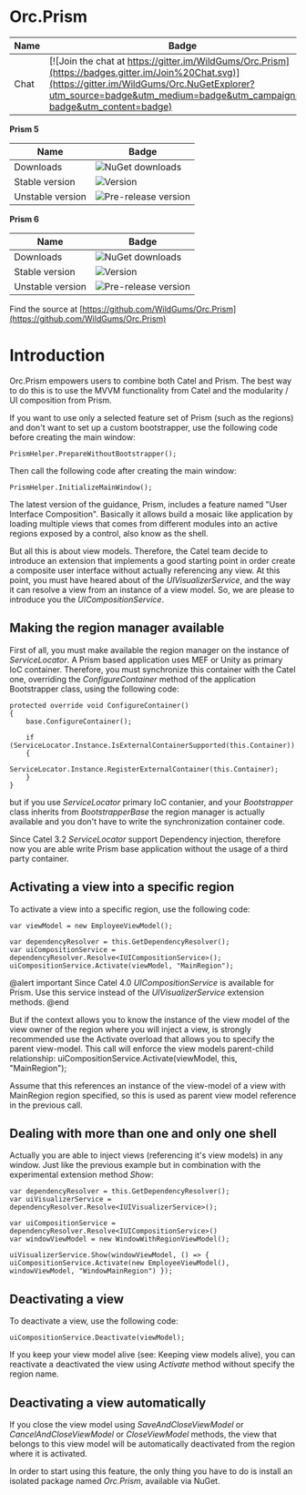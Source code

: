 Orc.Prism
=========

Name|Badge
---|---
Chat|[![Join the chat at https://gitter.im/WildGums/Orc.Prism](https://badges.gitter.im/Join%20Chat.svg)](https://gitter.im/WildGums/Orc.NuGetExplorer?utm_source=badge&utm_medium=badge&utm_campaign=pr-badge&utm_content=badge)

**Prism 5**

Name|Badge
---|---
Downloads|![NuGet downloads](https://img.shields.io/nuget/dt/orc.prism5.svg)
Stable version|![Version](https://img.shields.io/nuget/v/orc.prism5.svg)
Unstable version|![Pre-release version](https://img.shields.io/nuget/vpre/orc.prism5.svg)

**Prism 6**

Name|Badge
---|---
Downloads|![NuGet downloads](https://img.shields.io/nuget/dt/orc.prism6.svg)
Stable version|![Version](https://img.shields.io/nuget/v/orc.prism6.svg)
Unstable version|![Pre-release version](https://img.shields.io/nuget/vpre/orc.prism6.svg)

Find the source at [https://github.com/WildGums/Orc.Prism](https://github.com/WildGums/Orc.Prism)

# Introduction

Orc.Prism empowers users to combine both Catel and Prism. The best way to do this is to use the MVVM functionality from Catel and the modularity / UI composition from Prism. 


If you want to use only a selected feature set of Prism (such as the regions) and don't want to set up a custom bootstrapper, use the following code before creating the main window:

	PrismHelper.PrepareWithoutBootstrapper();

Then call the following code after creating the main window:

	PrismHelper.InitializeMainWindow();

The latest version of the guidance, Prism, includes a feature named "User Interface Composition". Basically it allows build a mosaic like application by loading multiple views that comes from different modules into an active regions exposed by a control, also know as the shell.

But all this is about view models. Therefore, the Catel team decide to introduce an extension that implements a good starting point in order create a composite user interface without actually referencing any view. At this point, you must have heared about of the *UIVisualizerService*, and the way it can resolve a view from an instance of a view model. So, we are please to introduce you the *UICompositionService*.

## Making the region manager available

First of all, you must make available the region manager on the instance of *ServiceLocator*. A Prism based application uses MEF or Unity as primary IoC container. Therefore, you must synchronize this container with the Catel one, overriding the *ConfigureContainer* method of the application Bootstrapper class, using the following code:

	protected override void ConfigureContainer()
	{
	    base.ConfigureContainer();
	
	    if (ServiceLocator.Instance.IsExternalContainerSupported(this.Container))
	    {
	        ServiceLocator.Instance.RegisterExternalContainer(this.Container);
	    }
	}

but if you use *ServiceLocator* primary IoC contanier, and your *Bootstrapper* class inherits from *BootstrapperBase* the region manager is actually available and you don't have to write the synchronization container code.

Since Catel 3.2 *ServiceLocator* support Dependency injection, therefore now you are able write Prism base application without the usage of a third party container.

## Activating a view into a specific region

To activate a view into a specific region, use the following code:

	var viewModel = new EmployeeViewModel();
	
	var dependencyResolver = this.GetDependencyResolver();
	var uiCompositionService = dependencyResolver.Resolve<IUICompositionService>();
	uiCompositionService.Activate(viewModel, "MainRegion");

@alert important
Since Catel 4.0 *UICompositionService* is available for Prism. Use this service instead of the *UIVisualizerService* extension methods.
@end

But if the context allows you to know the instance of the view model of the view owner of the region where you will inject a view, is strongly recommended use the Activate overload that allows you to specify the parent view-model. This call will enforce the view models parent-child relationship:
uiCompositionService.Activate(viewModel, this, "MainRegion");

Assume that this references an instance of the view-model of a view with MainRegion region specified, so this is used as parent view model reference in the previous call.

## Dealing with more than one and only one shell

Actually you are able to inject views (referencing it's view models) in any window. Just like the previous example but in combination with the experimental extension method *Show*:

	var dependencyResolver = this.GetDependencyResolver();
	var uiVisualizerService = dependencyResolver.Resolve<IUIVisualizerService>();
	
	var uiCompositionService = dependencyResolver.Resolve<IUICompositionService>()
	var windowViewModel = new WindowWithRegionViewModel();
	
	uiVisualizerService.Show(windowViewModel, () => { uiCompositionService.Activate(new EmployeeViewModel(), windowViewModel, "WindowMainRegion") });

## Deactivating a view

To deactivate a view, use the following code:

	uiCompositionService.Deactivate(viewModel);

If you keep your view model alive (see: Keeping view models alive), you can reactivate a deactivated the view using *Activate* method without specify the region name.

## Deactivating a view automatically

If you close the view model using *SaveAndCloseViewModel* or *CancelAndCloseViewModel* or *CloseViewModel* methods, the view that belongs to this view model will be automatically deactivated from the region where it is activated.

In order to start using this feature, the only thing you have to do is install an isolated package named *Orc.Prism*, available via NuGet.
